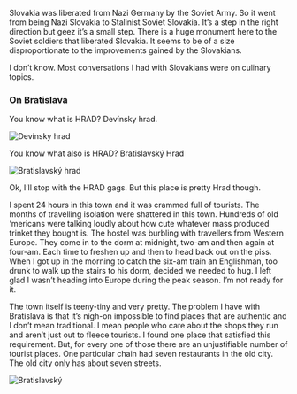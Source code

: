 Slovakia was liberated from Nazi Germany by the Soviet Army. So it went from being Nazi Slovakia to Stalinist Soviet Slovakia. It’s a step in the right direction but geez it’s a small step. There is a huge monument here to the Soviet soldiers that liberated Slovakia. It seems to be of a size disproportionate to the improvements gained by the Slovakians. 

I don’t know. Most conversations I had with Slovakians were on culinary topics.

### On Bratislava
You know what is HRAD? Devínsky hrad. 

![Devínsky hrad](https://s3.amazonaws.com/distributedlife.com/travel/images/DSCF8346.jpg)

You know what also is HRAD? Bratislavský Hrad

![Bratislavský hrad](https://s3.amazonaws.com/distributedlife.com/travel/images/DSCF8307.jpg)

Ok, I’ll stop with the HRAD gags. But this place is pretty Hrad though.

I spent 24 hours in this town and it was crammed full of tourists. The months of travelling isolation were shattered in this town. Hundreds of old ‘mericans were talking loudly about how cute whatever mass produced trinket they bought is. The hostel was burbling with travellers from Western Europe. They come in to the dorm at midnight, two-am and then again at four-am. Each time to freshen up and then to head back out on the piss. When I got up in the morning to catch the six-am train an Englishman, too drunk to walk up the stairs to his dorm, decided we needed to hug. I left glad I wasn’t heading into Europe during the peak season. I’m not ready for it.

The town itself is teeny-tiny and very pretty. The problem I have with Bratislava is that it’s nigh-on impossible to find places that are authentic and I don’t mean traditional. I mean people who care about the shops they run and aren’t just out to fleece tourists. I found one place that satisfied this requirement. But, for every one of those there are an unjustifiable number of tourist places. One particular chain had seven restaurants in the old city. The old city only has about seven streets.

![Bratislavský](https://s3.amazonaws.com/distributedlife.com/travel/images/DSCF8374.jpg)
